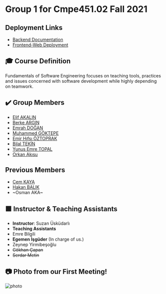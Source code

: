 # Group 1 for Cmpe451.02 Fall 2021

## Deployment Links
- [Backend Documentation](http://3.249.82.166:8000/api/schema/swagger-ui/#/)
- [Frontend-Web Deployment](http://52.209.232.175/)

## 🎓 Course Definition
Fundamentals of Software Engineering focuses on teaching tools, practices and issues concerned with software development while highly depending on teamwork. 

## ✔️ Group Members
- [Elif AKALIN](https://github.com/elxif)
- [Berke ARGIN](https://github.com/MrLebowski42)
- [Emrah DOĞAN](https://github.com/emrahdgn)
- [Muhammed GÖKTEPE](https://github.com/gktpmuhammed)
- [Emir Hıfsı ÖZTOPRAK](https://github.com/emiroztoprak)
- [Bilal TEKİN](https://github.com/4teko7)
- [Yunus Emre TOPAL](https://github.com/yunus-topal)
- [Orkan Akısu]()
## Previous Members
- [Cem KAYA](https://github.com/cemkaya-mpi)
- [Hakan BALIK](https://github.com/LehabuL)
- ~Osman AKA~
 ## 🟩 Instructor & Teaching Assistants
 - **Instructor**: Suzan Üsküdarlı 
 - **Teaching Assistants**
 - Emre Bilgili 
 - **Egemen İşgüder** (In charge of us.)
 -  Zeynep Yirmibeşoğlu
 -  ~~Gökhan Çapan~~  
 -  ~~Serdar Metin~~

## 📷 Photo from our First Meeting!
![photo](https://user-images.githubusercontent.com/56560206/112762359-ebca3300-9007-11eb-90f1-eb7076169739.jpeg)
